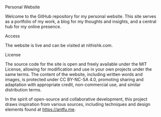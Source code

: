 Personal Website

Welcome to the GitHub repository for my personal website. This site serves as a portfolio of my work, a blog for my thoughts and insights, and a central hub for my online presence.

Access

The website is live and can be visited at nithishk.com.

License

The source code for the site is open and freely available under the MIT License, allowing for modification and use in your own projects under the same terms. The content of the website, including written words and images, is protected under CC BY-NC-SA 4.0, promoting sharing and adaptation with appropriate credit, non-commercial use, and similar distribution terms.

In the spirit of open-source and collaborative development, this project draws inspiration from various sources, including techniques and design elements found at https://antfu.me.
